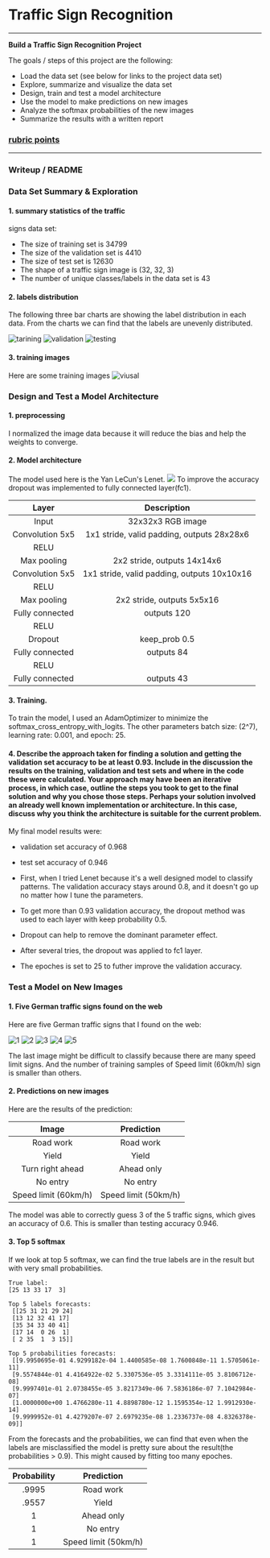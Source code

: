# **Traffic Sign Recognition** 

---

**Build a Traffic Sign Recognition Project**

The goals / steps of this project are the following:
* Load the data set (see below for links to the project data set)
* Explore, summarize and visualize the data set
* Design, train and test a model architecture
* Use the model to make predictions on new images
* Analyze the softmax probabilities of the new images
* Summarize the results with a written report


###  [rubric points](https://review.udacity.com/#!/rubrics/481/view)

---
### Writeup / README

### Data Set Summary & Exploration

#### 1. summary statistics of the traffic
signs data set:

* The size of training set is 34799
* The size of the validation set is 4410
* The size of test set is 12630
* The shape of a traffic sign image is (32, 32, 3)
* The number of unique classes/labels in the data set is 43

#### 2. labels distribution

The following three bar charts are showing the label distribution in each data. From the charts we can find that the labels are unevenly distributed.

![tarining](./examples/barplot_tr.png)
![validation](./examples/barplot_v.png)
![testing](./examples/barplot_te.png)

#### 3. training images
Here are some training images
![viusal](./examples/visualization.png)


### Design and Test a Model Architecture

#### 1. preprocessing

I normalized the image data because it will reduce the bias and help the weights to converge.

#### 2. Model architecture

The model used here is the Yan LeCun's Lenet.
![](./examples/Lenet.png)
To improve the accuracy dropout was implemented to fully connected layer(fc1).

| Layer         		|     Description	        					| 
|:---------------------:|:---------------------------------------------:| 
| Input         		| 32x32x3 RGB image   							| 
| Convolution 5x5     	| 1x1 stride, valid padding, outputs 28x28x6 	|
| RELU					|												|
| Max pooling	      	| 2x2 stride,  outputs 14x14x6 				|
| Convolution 5x5	    | 1x1 stride, valid padding, outputs 10x10x16     									|
| RELU					|												|
| Max pooling	      	| 2x2 stride,  outputs 5x5x16 				|
| Fully connected		| outputs 120        							|
| RELU					|												|
| Dropout				| keep_prob 0.5        									|
| Fully connected		| outputs 84        							|
| RELU					|												|
| Fully connected		| outputs 43       							|
 


#### 3. Training.

To train the model, I used an AdamOptimizer to minimize the softmax_cross_entropy_with_logits. The other parameters batch size: (2^7), learning rate: 0.001, and epoch: 25.

#### 4. Describe the approach taken for finding a solution and getting the validation set accuracy to be at least 0.93. Include in the discussion the results on the training, validation and test sets and where in the code these were calculated. Your approach may have been an iterative process, in which case, outline the steps you took to get to the final solution and why you chose those steps. Perhaps your solution involved an already well known implementation or architecture. In this case, discuss why you think the architecture is suitable for the current problem.

My final model results were:
* validation set accuracy of 0.968
* test set accuracy of 0.946


* First, when I tried Lenet because it's a well designed model to classify patterns. The validation accuracy stays around 0.8, and it doesn't go up no matter how I tune the parameters.

* To get more than 0.93 validation accuracy, the dropout method was used to each layer with keep probability 0.5.
* Dropout can help to remove the dominant parameter effect.
* After several tries, the dropout was applied to fc1 layer.
* The epoches is set to 25 to futher improve the validation accuracy.


### Test a Model on New Images

#### 1. Five German traffic signs found on the web 

Here are five German traffic signs that I found on the web:

![1](./examples/1.jpg) 
![2](./examples/2.jpg)
![3](./examples/3.jpg) 
![4](./examples/4.jpg)
![5](./examples/5.jpg)

The last image might be difficult to classify because there are many speed limit signs. And the number of training samples of Speed limit (60km/h) sign is smaller than others. 

#### 2. Predictions on new images

Here are the results of the prediction:

| Image			        |     Prediction	        					| 
|:---------------------:|:---------------------------------------------:| 
| Road work     		| Road work   									| 
| Yield    			| Yield 										|
| Turn right ahead  	| Ahead only											|
| No entry	      		| No entry					 				|
| Speed limit (60km/h)	      		| Speed limit (50km/h)					 				|


The model was able to correctly guess 3 of the 5 traffic signs, which gives an accuracy of 0.6. This is smaller than testing accuracy 0.946. 

#### 3. Top 5 softmax

If we look at top 5 softmax, we can find the true labels are in the result but with very small probabilities.

```
True label:
[25 13 33 17  3]

Top 5 labels forecasts:
 [[25 31 21 29 24]
 [13 12 32 41 17]
 [35 34 33 40 41]
 [17 14  0 26  1]
 [ 2 35  1  3 15]] 

Top 5 probabilities forecasts:
 [[9.9950695e-01 4.9299182e-04 1.4400585e-08 1.7600848e-11 1.5705061e-11]
 [9.5574844e-01 4.4164922e-02 5.3307536e-05 3.3314111e-05 3.8106712e-08]
 [9.9997401e-01 2.0738455e-05 3.8217349e-06 7.5836186e-07 7.1042984e-07]
 [1.0000000e+00 1.4766280e-11 4.8898780e-12 1.1595354e-12 1.9912930e-14]
 [9.9999952e-01 4.4279207e-07 2.6979235e-08 1.2336737e-08 4.8326378e-09]] 
```

From the forecasts and the probabilities, we can find that even when the labels are misclassified the model is pretty sure about the result(the probabilities > 0.9). This might caused by fitting too many epoches.

| Probability         	|     Prediction	        					| 
|:---------------------:|:---------------------------------------------:| 
| .9995         			| Road work   									| 
| .9557     				| Yield  										|
| 1					|  Ahead only										|
| 1	      			| No entry					 				|
| 1				    | Speed limit (50km/h)     							|
